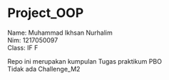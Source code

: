 # Project_OOP
Name: Muhammad Ikhsan Nurhalim\
Nim: 1217050097\
Class: IF F

Repo ini merupakan kumpulan Tugas praktikum PBO\
Tidak ada Challenge_M2
